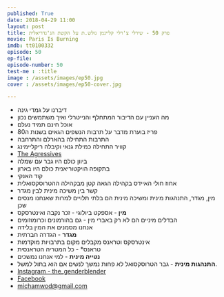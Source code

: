 ```yaml
---
published: True
date: 2018-04-29 11:00
layout: post
title: פרק 50 - שירלי צ'רלי קליינמן גולש.ת על הקשת הג'נדריאלית
movie: Paris Is Burning
imdb: tt0100332
episode: 50
ep-file:
episode-number: 50
test-me : :title
image : /assets/images/ep50.jpg
cover : /assets/images/ep50-cover.jpg

---
```


* דיברנו על גמדי גינה
* מה העניין עם הדיבור המתחלף והנייטרלי ואיך משתמשים נכון
* אוכל חינם תמיד נעלם
* פריז בוערת מדבר על תרבות הנשפים הגאים בשנות ה80
* התרבות התחילה בהארלם והתרחבה
* קוויר התחילה כמילת גנאי וקיבלה ריקליימינג
* [The Agressives](https://www.imdb.com/title/tt0462757/)
* ביוון כולם היו גבר עם שמלה
* בתקופה הויקטוריאנית כולם היו בארון
* קוד האנקי
* אחוז חולי האיידס בקהילה הגאה קטן מבקהילה ההטרוסקסואלית
* קשר בין משיכה מינית לבין מגדר
* מין, מגדר, התנהגות מינית ומשיכה מינית הם בלתי תלויים למרות שאנחנו מנסים שכן
* **מין** - אספקט ביולוגי - זכר נקבה ואינטרסקס
* הבדלים מיניים הם לא רק באברי מין - גם בהורמונים וכרומוזומים
* אנחנו מסמנים את המין בלידה
* **מגדר** - הגדרה חברתית
* אינטרסקס וטראנס מקבלים מקום בתרבויות מוקדמות
* טראנס* - כל המטריה הטראנסית
* **נטייה מינית** - למי אנחנו נמשכים
* **התנהגות מינית** - גבר הטרוסקסואל לא פחות נמשך לנשים אם הוא בתול למשל.
* [Instagram - the_genderblender](https://www.instagram.com/the_genderblender/?hl=en)
* [Facebook](https://www.facebook.com/TheKleinman)
* michamwod@gmail.com

